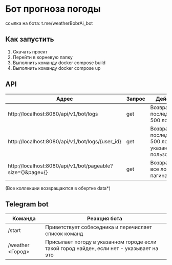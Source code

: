# Бот прогноза погоды

ссылка на бота: t.me/weatherBobrAi_bot

## Как запустить

1. Скачать проект
2. Перейти в корневую папку
3. Выполнить команду docker compose build
4. Выполнить команду docker compose up

## API
| Адрес                                                     | Запрос | Действие                                               |
|-----------------------------------------------------------|--------|--------------------------------------------------------|
| http://localhost:8080/api/v1/bot/logs                     | get    | Возвращает последние 500 логов                         |
| http://localhost:8080/api/v1/bot/logs/{user_id}           | get    | Возвращает последние 500 логов указанного пользователя |
| http://localhost:8080/api/v1/bot/pageable?size={}&page={} | get    | Возвращается все логи с пагинацией                     |
(Все коллекции возвращаются в обертке data*)

## Telegram bot
| Команда          | Реакция бота                                                                             |
|------------------|------------------------------------------------------------------------------------------|
| /start           | Приветствует собеседника и перечисляет список команд                                     |
| /weather <Город> | Присылает погоду в указанном городе если такой город найден, если нет - указывает на это |
